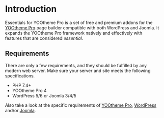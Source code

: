 # Introduction

Essentials for YOOtheme Pro is a set of free and premium addons for the [YOOtheme Pro](https://yootheme.com/page-builder) page builder compatible with both WordPress and Joomla. It expands the YOOtheme Pro framework natively and effectively with features that are considered _essential_.

## Requirements

There are only a few requirements, and they should be fulfilled by any modern web server. Make sure your server and site meets the following specifications.

- PHP 7.4+
- YOOtheme Pro 4
- WordPress 5/6 or Joomla 3/4/5

Also take a look at the specific requirements of [YOOtheme Pro](https://yootheme.com/support/yootheme-pro/joomla/introduction#requirements), [WordPress](https://wordpress.org/about/requirements/) and/or [Joomla](https://docs.joomla.org/J4.x:Installing_Joomla#Requirements).
